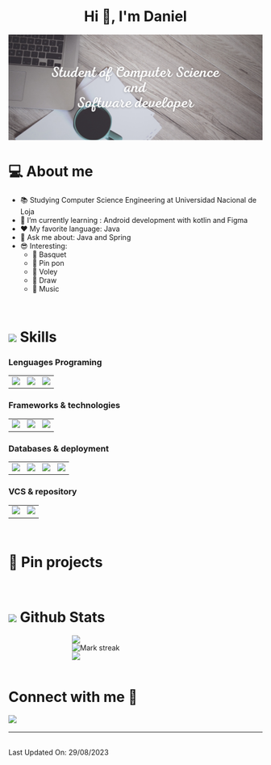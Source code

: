 
<h1 align="center">Hi 👋, I'm Daniel</h1>
<img src ='https://raw.githubusercontent.com/Daniel21004/Daniel21004/main/Banner.png'>

# 💻 About me 
- 📚 Studying Computer Science Engineering at Universidad Nacional de Loja 
- 🌱 I’m currently learning : Android development with kotlin and Figma 
- ❤️ My favorite language: Java
- 📃 Ask me about: Java and Spring 
- 😎 Interesting: 
    - 🏀 Basquet 
    - 🏓 Pin pon 
    - 🏐 Voley 
    - 🎨 Draw 
    - 🎵 Music

</br>
<h1><img src = "https://media2.giphy.com/media/QssGEmpkyEOhBCb7e1/giphy.gif?cid=ecf05e47a0n3gi1bfqntqmob8g9aid1oyj2wr3ds3mg700bl&rid=giphy.gif" width = 30px> Skills</h1>

###  Lenguages Programing
<table>
  <tr>
    <td><img width="32px" src="https://raw.githubusercontent.com/rahulbanerjee26/githubAboutMeGenerator/main/icons/java.svg"></td>
    <td><img width="32px" src="https://raw.githubusercontent.com/rahulbanerjee26/githubAboutMeGenerator/main/icons/kotlin.svg"></td>
    <td><img width="32px" src="https://raw.githubusercontent.com/rahulbanerjee26/githubAboutMeGenerator/main/icons/typescript.svg"></td>
  </tr>
</table>

### Frameworks & technologies
<table>
  <tr>
    <td><img width="32px" src="https://raw.githubusercontent.com/rahulbanerjee26/githubAboutMeGenerator/main/icons/spring.svg"></td>
    <td><img width="32px" src="https://raw.githubusercontent.com/rahulbanerjee26/githubAboutMeGenerator/main/icons/angularjs.svg"></td>
    <td><img width="32px" src="https://raw.githubusercontent.com/rahulbanerjee26/githubAboutMeGenerator/main/icons/android.svg"></td>
  </tr>
</table>

### Databases & deployment
<table>
  <tr>
    <td><img width="32px" src="https://raw.githubusercontent.com/rahulbanerjee26/githubAboutMeGenerator/main/icons/mysql.svg"></td>
    <td><img width="32px" src="https://raw.githubusercontent.com/rahulbanerjee26/githubAboutMeGenerator/main/icons/postgresql.svg"></td>
    <td><img width="32px" src="https://raw.githubusercontent.com/rahulbanerjee26/githubAboutMeGenerator/main/icons/mongodb.svg"></td>
    <td><img width="32px" src="https://raw.githubusercontent.com/rahulbanerjee26/githubAboutMeGenerator/main/icons/docker.svg"></td>
  </tr>
</table>

### VCS & repository
<table>
  <tr>
    <td><img width="32px" src="https://raw.githubusercontent.com/rahulbanerjee26/githubAboutMeGenerator/main/icons/git.svg"></td>
    <td><img width="32px" src="https://raw.githubusercontent.com/rahulbanerjee26/githubAboutMeGenerator/main/icons/github.svg"></td>
  </tr>
</table>

</br>

# 📌 Pin projects
<!--* Aqui los proyectos pineados -->

</br>

# <picture> <img src = "https://github.com/7oSkaaa/7oSkaaa/blob/main/Images/Statistics.gif?raw=true" width = 30px>  </picture> Github Stats

<div style="display: flex; flex-direction: column; align-items: center;">
  <img width="50%" src="https://github-readme-stats.vercel.app/api?username=Daniel21004&theme=react&show_icons=true&count_private=true" />
  <img width="50%" title="🔥 Get streak stats for your profile at git.io/streak-stats" alt="Mark streak" src="https://github-readme-streak-stats.herokuapp.com/?user=Daniel21004&theme=react&hide_border=false" />
  <img align="center" width="50%" src="https://github-readme-stats.anuraghazra1.vercel.app/api/top-langs/?username=Daniel21004&theme=react&hide_border=false&no-bg=true&no-frame=true&langs_count=5&layout=compact"/>
</div>

</br>


# Connect with me 🤝
<a target="_blank" href="https://www.linkedin.com/in/jorge-daniel-ortega-alburqueque-283927244/"><img src="https://img.shields.io/badge/-LinkedIn-0077B5?style=for-the-badge&logo=Linkedin&logoColor=white"></img></a>

---
</br>
Last Updated On: 29/08/2023
